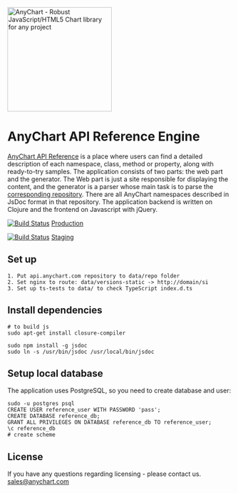 [<img src="https://cdn.anychart.com/images/logo-transparent-segoe.png?2" width="234px" alt="AnyChart - Robust JavaScript/HTML5 Chart library for any project">](https://anychart.com)

# AnyChart API Reference Engine

[AnyChart API Reference](https://api.anychart.com) is a place where users
can find a detailed description of each 
namespace, class, method or property, along with ready-to-try samples. 
The application consists of two parts: the web part and the generator.
The Web part is just a site responsible for displaying the content, and the generator
is a parser whose main task is to parse the 
[corresponding repository](https://github.com/AnyChart/api.anychart.com).
There are all AnyChart namespaces described in JsDoc format in that repository.
The application backend is written on Clojure and the frontend on Javascript with jQuery.



[![Build Status](https://travis-ci.com/AnyChart/reference-engine.svg?token=ERMLfyrvWdA8g6gi11Vp&branch=master)](https://travis-ci.com/AnyChart/reference-engine)
[Production](http://api.anychart.com) 

[![Build Status](https://travis-ci.com/AnyChart/reference-engine.svg?token=ERMLfyrvWdA8g6gi11Vp&branch=staging)](https://travis-ci.com/AnyChart/reference-engine)
[Staging](http://api.anychart.stg) 

## Set up 
```
1. Put api.anychart.com repository to data/repo folder
2. Set nginx to route: data/versions-static -> http://domain/si
3. Set up ts-tests to data/ to check TypeScript index.d.ts

```


## Install dependencies
```
# to build js
sudo apt-get install closure-compiler

sudo npm install -g jsdoc
sudo ln -s /usr/bin/jsdoc /usr/local/bin/jsdoc
```


## Setup local database
The application uses PostgreSQL, so you need to create database and user:
```
sudo -u postgres psql
CREATE USER reference_user WITH PASSWORD 'pass';
CREATE DATABASE reference_db;
GRANT ALL PRIVILEGES ON DATABASE reference_db TO reference_user;
\c reference_db
# create scheme

```


## License
If you have any questions regarding licensing - please contact us. <sales@anychart.com>